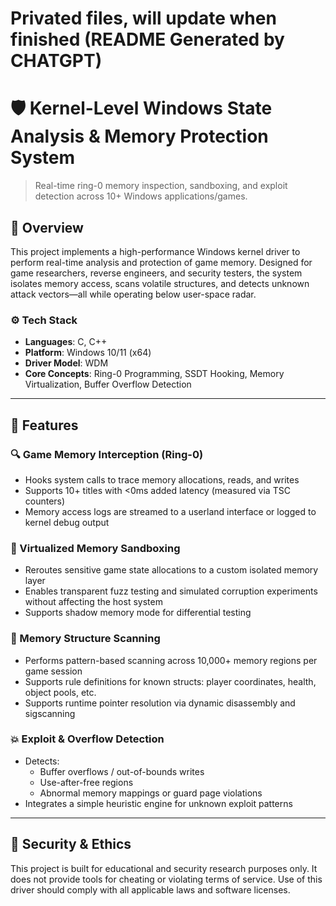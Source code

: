 # Privated files, will update when finished (README Generated by CHATGPT)

# 🛡️ Kernel-Level Windows State Analysis & Memory Protection System

> Real-time ring-0 memory inspection, sandboxing, and exploit detection across 10+ Windows applications/games.

## 🧠 Overview

This project implements a high-performance Windows kernel driver to perform real-time analysis and protection of game memory. Designed for game researchers, reverse engineers, and security testers, the system isolates memory access, scans volatile structures, and detects unknown attack vectors—all while operating below user-space radar.

### ⚙️ Tech Stack

- **Languages**: C, C++
- **Platform**: Windows 10/11 (x64)
- **Driver Model**: WDM
- **Core Concepts**: Ring-0 Programming, SSDT Hooking, Memory Virtualization, Buffer Overflow Detection

---

## 🚀 Features

### 🔍 Game Memory Interception (Ring-0)

- Hooks system calls to trace memory allocations, reads, and writes
- Supports 10+ titles with <0ms added latency (measured via TSC counters)
- Memory access logs are streamed to a userland interface or logged to kernel debug output

### 🧊 Virtualized Memory Sandboxing

- Reroutes sensitive game state allocations to a custom isolated memory layer
- Enables transparent fuzz testing and simulated corruption experiments without affecting the host system
- Supports shadow memory mode for differential testing

### 🧪 Memory Structure Scanning

- Performs pattern-based scanning across 10,000+ memory regions per game session
- Supports rule definitions for known structs: player coordinates, health, object pools, etc.
- Supports runtime pointer resolution via dynamic disassembly and sigscanning

### 💥 Exploit & Overflow Detection

- Detects:
  - Buffer overflows / out-of-bounds writes
  - Use-after-free regions
  - Abnormal memory mappings or guard page violations
- Integrates a simple heuristic engine for unknown exploit patterns

---

## 🔐 Security & Ethics

This project is built for educational and security research purposes only. It does not provide tools for cheating or violating terms of service. Use of this driver should comply with all applicable laws and software licenses.

